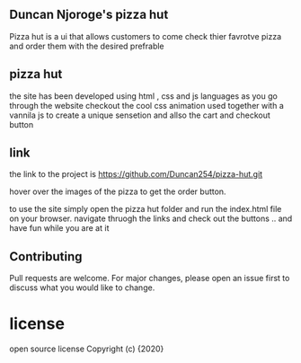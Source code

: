 

## Duncan Njoroge's pizza hut
Pizza hut is a ui that allows customers to come check thier favrotve pizza and order them with the desired prefrable
## pizza hut
the site has been developed using html , css and js languages
as you go through the website checkout the cool css animation used together with a vannila js to create a unique sensetion and allso the cart and checkout button
## link
the link to the project is https://github.com/Duncan254/pizza-hut.git

hover over the images of the pizza to get the order button.

to use the site simply open the pizza hut folder and run the index.html file on your browser. navigate thruogh the links and check out the buttons .. and have fun while you are at it


## Contributing
Pull requests are welcome. For major changes, please open an issue first to discuss what you would like to change.

# license
open source license
Copyright (c) {2020}